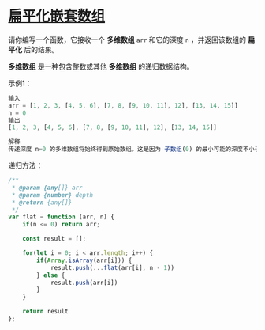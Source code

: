 # [扁平化嵌套数组](https://leetcode.cn/problems/flatten-deeply-nested-array/)

请你编写一个函数，它接收一个 **多维数组** `arr` 和它的深度 `n` ，并返回该数组的 **扁平化** 后的结果。

**多维数组** 是一种包含整数或其他 **多维数组** 的递归数据结构。

示例1：

```js
输入
arr = [1, 2, 3, [4, 5, 6], [7, 8, [9, 10, 11], 12], [13, 14, 15]]
n = 0
输出
[1, 2, 3, [4, 5, 6], [7, 8, [9, 10, 11], 12], [13, 14, 15]]

解释
传递深度 n=0 的多维数组将始终得到原始数组。这是因为 子数组(0) 的最小可能的深度不小于 n=0 。因此，任何子数组都不应该被平面化。
```
递归方法：
```js
/**
 * @param {any[]} arr
 * @param {number} depth
 * @return {any[]}
 */
var flat = function (arr, n) {
    if(n <= 0) return arr;

    const result = [];

    for(let i = 0; i < arr.length; i++) {
        if(Array.isArray(arr[i])) {
            result.push(...flat(arr[i], n - 1))
        } else {
            result.push(arr[i])
        }
    }

    return result
};
```

